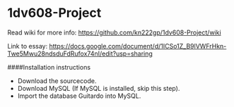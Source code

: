 # 1dv608-Project

Read wiki for more info: https://github.com/kn222gp/1dv608-Project/wiki

Link to essay: https://docs.google.com/document/d/1ICSo1Z_B9lVWFrHkn-Twe5Mwu28ndsduFdRufox74nI/edit?usp=sharing

####Installation instructions
* Download the sourcecode.
* Download MySQL (If MySQL is installed, skip this step).
* Import the database Guitardo into MySQL.
